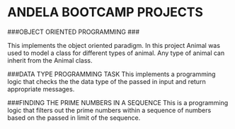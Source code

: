 # ANDELA BOOTCAMP PROJECTS

###OBJECT ORIENTED PROGRAMMING ###

 This implements the object oriented paradigm. In this project Animal was used to model a class for different types of animal.
 Any type of animal can inherit from the Animal class.
 
 
 ###DATA TYPE PROGRAMMING TASK 
 This implements a programming logic that checks the the data type of the passed in input and return appropriate messages.
 
 ###FINDING THE PRIME NUMBERS IN A SEQUENCE 
 This is a programming logic that filters out the prime numbers within a sequence of numbers based on the passed in limit of the sequence.
